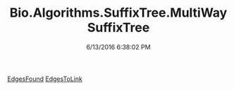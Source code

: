 ﻿---
title: Bio.Algorithms.SuffixTree.MultiWaySuffixTree
date: 6/13/2016 6:38:02 PM
---

[EdgesFound](T-Bio.Algorithms.SuffixTree.MultiWaySuffixTree.EdgesFound.html)
[EdgesToLink](T-Bio.Algorithms.SuffixTree.MultiWaySuffixTree.EdgesToLink.html)
